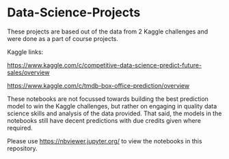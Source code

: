 # Data-Science-Projects

These projects are based out of the data from 2 Kaggle challenges and were done as a part of course projects.

Kaggle links:

https://www.kaggle.com/c/competitive-data-science-predict-future-sales/overview 

https://www.kaggle.com/c/tmdb-box-office-prediction/overview

These notebooks are not focussed towards building the best prediction model to win the Kaggle challenges, but rather on engaging in quality data science skills and analysis of the data provided. That said, the models in the notebooks still have decent predictions with due credits given where required. 

Please use https://nbviewer.jupyter.org/ to view the notebooks in this repository.


